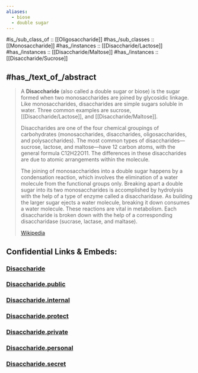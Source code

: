 ```yaml
---
aliases:
  - biose
  - double sugar
---
```


#is_/sub_class_of :: [[Oligosaccharide]] 
#has_/sub_classes :: [[Monosaccharide]] 
#has_/instances :: [[Disaccharide/Lactose]] 
#has_/instances :: [[Disaccharide/Maltose]] 
#has_/instances :: [[Disaccharide/Sucrose]]  

## #has_/text_of_/abstract 

> A **Disaccharide** (also called a double sugar or biose) is the sugar 
> formed when two monosaccharides are joined by glycosidic linkage. 
> Like monosaccharides, disaccharides are simple sugars soluble in water. 
> Three common examples are sucrose, [[Disaccharide/Lactose]], and [[Disaccharide/Maltose]].
>
> Disaccharides are one of the four chemical groupings of carbohydrates (monosaccharides, disaccharides, oligosaccharides, and polysaccharides). The most common types of disaccharides—sucrose, lactose, and maltose—have 12 carbon atoms, with the general formula C12H22O11. The differences in these disaccharides are due to atomic arrangements within the molecule.
>
> The joining of monosaccharides into a double sugar happens by a condensation reaction, which involves the elimination of a water molecule from the functional groups only. Breaking apart a double sugar into its two monosaccharides is accomplished by hydrolysis with the help of a type of enzyme called a disaccharidase. As building the larger sugar ejects a water molecule, breaking it down consumes a water molecule. These reactions are vital in metabolism. Each disaccharide is broken down with the help of a corresponding disaccharidase (sucrase, lactase, and maltase).
>
> [Wikipedia](https://en.wikipedia.org/wiki/Disaccharide)







## Confidential Links & Embeds: 

### [Disaccharide](/_Standards/bio/Metabolism/Nutrition/Carbohydrate/Disaccharide.md) 

### [Disaccharide.public](/_public/bio/Metabolism/Nutrition/Carbohydrate/Disaccharide.public.md) 

### [Disaccharide.internal](/_internal/bio/Metabolism/Nutrition/Carbohydrate/Disaccharide.internal.md) 

### [Disaccharide.protect](/_protect/bio/Metabolism/Nutrition/Carbohydrate/Disaccharide.protect.md) 

### [Disaccharide.private](/_private/bio/Metabolism/Nutrition/Carbohydrate/Disaccharide.private.md) 

### [Disaccharide.personal](/_personal/bio/Metabolism/Nutrition/Carbohydrate/Disaccharide.personal.md) 

### [Disaccharide.secret](/_secret/bio/Metabolism/Nutrition/Carbohydrate/Disaccharide.secret.md)

